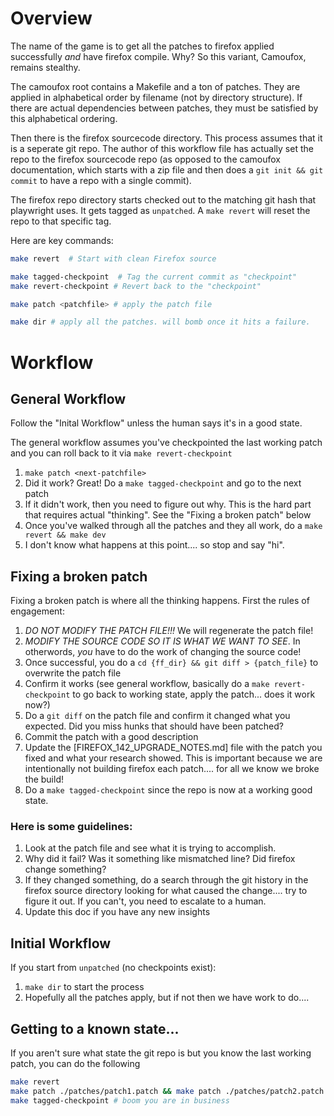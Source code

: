 # Overview

The name of the game is to get all the patches to firefox applied successfully *and* have firefox compile.  Why?  So this variant, Camoufox, remains stealthy.

The camoufox root contains a Makefile and a ton of patches.  They are applied in alphabetical order by filename (not by directory structure). If there are actual dependencies between patches, they must be satisfied by this alphabetical ordering.

Then there is the firefox sourcecode directory.  This process assumes that it is a seperate git repo.  The author of this workflow file has actually set the repo to the firefox sourcecode repo (as opposed to the camoufox documentation, which starts with a zip file and then does a `git init && git commit` to have a repo with a single commit).

The firefox repo directory starts checked out to the matching git hash that playwright uses.  It gets tagged as `unpatched`.  A `make revert` will reset the repo to that specific tag.

Here are key commands:

```bash
make revert  # Start with clean Firefox source

make tagged-checkpoint  # Tag the current commit as "checkpoint"
make revert-checkpoint # Revert back to the "checkpoint"

make patch <patchfile> # apply the patch file

make dir # apply all the patches. will bomb once it hits a failure.
```

# Workflow

## General Workflow

Follow the "Inital Workflow" unless the human says it's in a good state.

The general workflow assumes you've checkpointed the last working patch and you can roll back to it via `make revert-checkpoint`

1) `make patch <next-patchfile>`
2) Did it work?  Great!  Do a `make tagged-checkpoint` and go to the next patch
3) If it didn't work, then you need to figure out why.  This is the hard part that requires actual "thinking".  See the "Fixing a broken patch" below
4) Once you've walked through all the patches and they all work, do a `make revert && make dev`
5) I don't know what happens at this point.... so stop and say "hi".

## Fixing a broken patch
Fixing a broken patch is where all the thinking happens.  First the rules of engagement:
1) *DO NOT MODIFY THE PATCH FILE!!!*  We will regenerate the patch file!
2) *MODIFY THE SOURCE CODE SO IT IS WHAT WE WANT TO SEE*.  In otherwords, *you* have to do the work of changing the source code!
3) Once successful, you do a `cd {ff_dir} && git diff > {patch_file}` to overwrite the patch file
4) Confirm it works (see general workflow, basically do a `make revert-checkpoint` to go back to working state, apply the patch... does it work now?)
5) Do a `git diff` on the patch file and confirm it changed what you expected.  Did you miss hunks that should have been patched?
6) Commit the patch with a good description
7) Update the [FIREFOX_142_UPGRADE_NOTES.md] file with the patch you fixed and what your research showed.  This is important because we are intentionally not building firefox each patch.... for all we know we broke the build!
8) Do a `make tagged-checkpoint` since the repo is now at a working good state.

### Here is some guidelines:

1) Look at the patch file and see what it is trying to accomplish.
2) Why did it fail?  Was it something like mismatched line?  Did firefox change something?
3) If they changed something, do a search through the git history in the firefox source directory looking for what caused the change....  try to figure it out.  If you can't, you need to escalate to a human.
4) Update this doc if you have any new insights

## Initial Workflow
If you start from `unpatched` (no checkpoints exist):

1) `make dir` to start the process
2) Hopefully all the patches apply, but if not then we have work to do....

## Getting to a known state...

If you aren't sure what state the git repo is but you know the last working patch, you can do the following

```bash
make revert
make patch ./patches/patch1.patch && make patch ./patches/patch2.patch ..... # go to last known working patch
make tagged-checkpoint # boom you are in business
```
